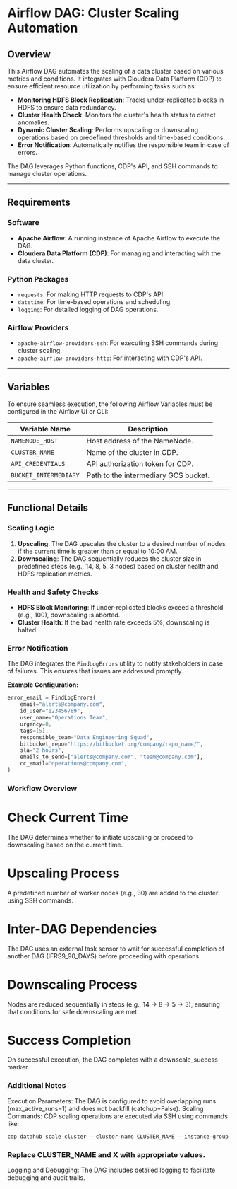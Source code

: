# Airflow DAG: Cluster Scaling Automation

## Overview

This Airflow DAG automates the scaling of a data cluster based on various metrics and conditions. It integrates with Cloudera Data Platform (CDP) to ensure efficient resource utilization by performing tasks such as:

- **Monitoring HDFS Block Replication**: Tracks under-replicated blocks in HDFS to ensure data redundancy.
- **Cluster Health Check**: Monitors the cluster's health status to detect anomalies.
- **Dynamic Cluster Scaling**: Performs upscaling or downscaling operations based on predefined thresholds and time-based conditions.
- **Error Notification**: Automatically notifies the responsible team in case of errors.

The DAG leverages Python functions, CDP's API, and SSH commands to manage cluster operations.

---

## Requirements

### Software
- **Apache Airflow**: A running instance of Apache Airflow to execute the DAG.
- **Cloudera Data Platform (CDP)**: For managing and interacting with the data cluster.

### Python Packages
- `requests`: For making HTTP requests to CDP's API.
- `datetime`: For time-based operations and scheduling.
- `logging`: For detailed logging of DAG operations.

### Airflow Providers
- `apache-airflow-providers-ssh`: For executing SSH commands during cluster scaling.
- `apache-airflow-providers-http`: For interacting with CDP's API.

---

## Variables

To ensure seamless execution, the following Airflow Variables must be configured in the Airflow UI or CLI:

| **Variable Name**       | **Description**                                      |
|--------------------------|------------------------------------------------------|
| `NAMENODE_HOST`          | Host address of the NameNode.                       |
| `CLUSTER_NAME`           | Name of the cluster in CDP.                         |
| `API_CREDENTIALS`        | API authorization token for CDP.                    |
| `BUCKET_INTERMEDIARY`    | Path to the intermediary GCS bucket.                |

---

## Functional Details

### **Scaling Logic**
1. **Upscaling**: The DAG upscales the cluster to a desired number of nodes if the current time is greater than or equal to 10:00 AM.  
2. **Downscaling**: The DAG sequentially reduces the cluster size in predefined steps (e.g., 14, 8, 5, 3 nodes) based on cluster health and HDFS replication metrics.

### **Health and Safety Checks**
- **HDFS Block Monitoring**: If under-replicated blocks exceed a threshold (e.g., 100), downscaling is aborted.
- **Cluster Health**: If the bad health rate exceeds 5%, downscaling is halted.

### **Error Notification**
The DAG integrates the `FindLogErrors` utility to notify stakeholders in case of failures. This ensures that issues are addressed promptly.

**Example Configuration:**
```python
error_email = FindLogErrors(
    email="alerts@company.com",
    id_user="123456789",
    user_name="Operations Team",
    urgency=0,
    tags=[5],
    responsible_team="Data Engineering Squad",
    bitbucket_repo="https://bitbucket.org/company/repo_name/",
    sla="2 hours",
    emails_to_send=["alerts@company.com", "team@company.com"],
    cc_email="operations@company.com",
)
```
### **Workflow Overview**

# Check Current Time
The DAG determines whether to initiate upscaling or proceed to downscaling based on the current time.
# Upscaling Process
A predefined number of worker nodes (e.g., 30) are added to the cluster using SSH commands.
# Inter-DAG Dependencies
The DAG uses an external task sensor to wait for successful completion of another DAG (IFRS9_90_DAYS) before proceeding with operations.
# Downscaling Process
Nodes are reduced sequentially in steps (e.g., 14 → 8 → 5 → 3), ensuring that conditions for safe downscaling are met.
# Success Completion
On successful execution, the DAG completes with a downscale_success marker.

### **Additional Notes**

Execution Parameters: The DAG is configured to avoid overlapping runs (max_active_runs=1) and does not backfill (catchup=False).
Scaling Commands: CDP scaling operations are executed via SSH using commands like:

```python
cdp datahub scale-cluster --cluster-name CLUSTER_NAME --instance-group-name worker --instance-group-desired-count X
```


### **Replace CLUSTER_NAME and X with appropriate values.**
Logging and Debugging: The DAG includes detailed logging to facilitate debugging and audit trails.
